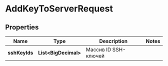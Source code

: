 

# AddKeyToServerRequest


## Properties

| Name | Type | Description | Notes |
|------------ | ------------- | ------------- | -------------|
|**sshKeyIds** | **List&lt;BigDecimal&gt;** | Массив ID SSH-ключей |  |



